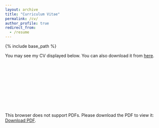 ```yaml
---
layout: archive
title: "Curriculum Vitae"
permalink: /cv/
author_profile: true
redirect_from:
  - /resume
---
```


{% include base_path %}

You may see my CV displayed below. You can also download it from [here](https://t3p.github.io/files/cv.pdf).


<object data="https://t3p.github.io/files/cv.pdf" type="application/pdf" width="750px" height="750px">
    <embed src="https://t3p.github.io/files/cv.pdf" type="application/pdf">
        <p>This browser does not support PDFs. Please download the PDF to view it: <a href="https://t3p.github.io/files/cv.pdf">Download PDF</a>.</p>
    </embed>
</object>

